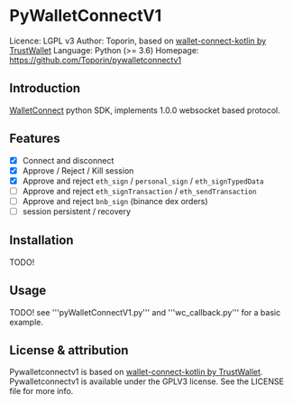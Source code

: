 # PyWalletConnectV1 

  Licence: LGPL v3
  Author: Toporin, based on [wallet-connect-kotlin by TrustWallet](https://github.com/trustwallet/wallet-connect-kotlin)
  Language: Python (>= 3.6)
  Homepage: https://github.com/Toporin/pywalletconnectv1

## Introduction

[WalletConnect](https://walletconnect.org/) python SDK, implements 1.0.0 websocket based protocol.


## Features

- [x] Connect and disconnect
- [x] Approve / Reject / Kill session
- [x] Approve and reject `eth_sign` / `personal_sign` / `eth_signTypedData`
- [ ] Approve and reject `eth_signTransaction` / `eth_sendTransaction`
- [ ] Approve and reject `bnb_sign` (binance dex orders)
- [ ] session persistent / recovery

## Installation

TODO!

## Usage

TODO!
see '''pyWalletConnectV1.py''' and '''wc_callback.py''' for a basic example.



## License & attribution

Pywalletconnectv1 is based on [wallet-connect-kotlin by TrustWallet](https://github.com/trustwallet/wallet-connect-kotlin).
Pywalletconnectv1 is available under the GPLV3 license. See the LICENSE file for more info. 